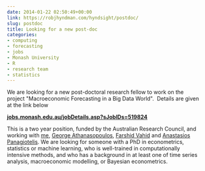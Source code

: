 ```yaml
---
date: 2014-01-22 02:50:49+00:00
link: https://robjhyndman.com/hyndsight/postdoc/
slug: postdoc
title: Looking for a new post-doc
categories:
- computing
- forecasting
- jobs
- Monash University
- R
- research team
- statistics
---
```


We are looking for a new post-doctoral research fellow to work on the project "Macroeconomic Forecasting in a Big Data World".  Details are given at the link below

**[jobs.monash.edu.au/jobDetails.asp?sJobIDs=519824](http://jobs.monash.edu.au/jobDetails.asp?sJobIDs=519824)**

This is a two year position, funded by the Australian Research Council, and working with [me](https://robjhyndman.com), [George Athanasopoulos](https://monash.edu/research/people/profiles/profile.html?sid=2981&pid=3333), [Farshid Vahid](https://monash.edu/research/people/profiles/profile.html?sid=35633&pid=5204) and [Anastasios Panagiotelis](https://monash.edu/research/people/profiles/profile.html?sid=714224&pid=12680). We are looking for someone with a PhD in econometrics, statistics or machine learning, who is well-trained in computationally intensive methods, and who has a background in at least one of time series analysis, macroeconomic modelling, or Bayesian econometrics.
